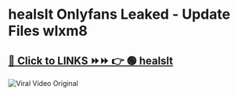 
 # healslt Onlyfans Leaked - Update Files wlxm8

## <h2><a href="https://clipsfans.com/healslt&ref=git">🔗 Click to LINKS ⏩⏩ 👉 🟢 healslt </a></h2>

<a href="https://clipsfans.com/healslt&ref=git" rel="nofollow" data-target="animated-image.originalLink"><img src="https://i.ibb.co.com/xMMVF88/686577567.gif" alt="Viral Video Original" style="max-width: 100%; display: inline-block;" data-target="animated-image.originalImage"></a>

